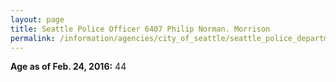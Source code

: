 ```yaml
---
layout: page
title: Seattle Police Officer 6407 Philip Norman. Morrison
permalink: /information/agencies/city_of_seattle/seattle_police_department/copbook/6407/
---
```


**Age as of Feb. 24, 2016:** 44
